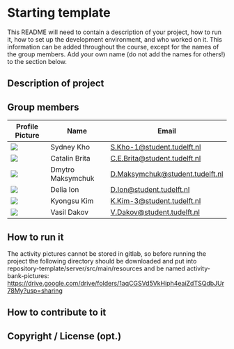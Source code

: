 # Starting template

This README will need to contain a description of your project, how to run it, how to set up the development environment, and who worked on it.
This information can be added throughout the course, except for the names of the group members.
Add your own name (do not add the names for others!) to the section below.

## Description of project

## Group members

| Profile Picture | Name | Email |
|---|---|---|
| ![](https://gitlab.ewi.tudelft.nl/uploads/-/system/user/avatar/4666/avatar.png?width=60) | Sydney Kho | S.Kho-1@student.tudelft.nl |
| ![](https://secure.gravatar.com/avatar/f3d199f18895d0c2188f01199fa92ff4?s=50&d=identicon) | Catalin Brita | C.E.Brita@student.tudelft.nl |
| ![](https://gitlab.ewi.tudelft.nl/uploads/-/system/user/avatar/4921/avatar.png?width=60) | Dmytro Maksymchuk | D.Maksymchuk@student.tudelft.nl |
| ![](https://secure.gravatar.com/avatar/c3a52ddf3021f1a714a449611cd3a299?s=50&d=identicon) | Delia Ion | D.Ion@student.tudelft.nl |
| ![](https://secure.gravatar.com/avatar/266d477b6157ee4714cf0f8fdd533f48?s=50&d=identicon) | Kyongsu Kim | K.Kim-3@student.tudelft.nl |
| ![](https://gitlab.ewi.tudelft.nl/uploads/-/system/user/avatar/4970/avatar.png?width=60) | Vasil Dakov | V.Dakov@student.tudelft.nl |
<!-- Instructions (remove once assignment has been completed -->
<!-- - Add (only!) your own name to the table above (use Markdown formatting) -->
<!-- - Mention your *student* email address -->
<!-- - Preferably add a recognizable photo, otherwise add your GitLab photo -->
<!-- - (please make sure the photos have the same size) --> 

## How to run it

The activity pictures cannot be stored in gitlab, so before running the project the
following directory should be downloaded and put into repository-template/server/src/main/resources
and be named activity-bank-pictures:
https://drive.google.com/drive/folders/1aqCGSVd5VkHiph4eaiZdTSQdbJUr78My?usp=sharing


## How to contribute to it

## Copyright / License (opt.)
